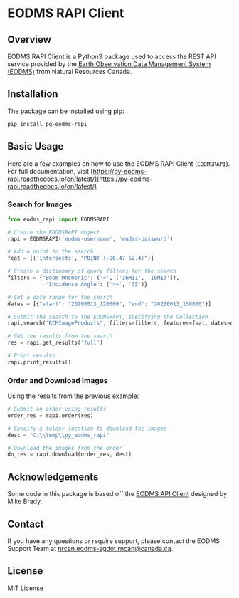 EODMS RAPI Client
=================

## Overview

EODMS RAPI Client is a Python3 package used to access the REST API service provided by the [Earth Observation Data Management System (EODMS)](https://www.eodms-sgdot.nrcan-rncan.gc.ca/index-en.html) from Natural Resources Canada.

## Installation

The package can be installed using pip:

```bash
pip install pg-eodms-rapi
```

## Basic Usage

Here are a few examples on how to use the EODMS RAPI Client (```EODMSRAPI```). For full documentation, visit [https://py-eodms-rapi.readthedocs.io/en/latest/](https://py-eodms-rapi.readthedocs.io/en/latest/)

### Search for Images

```python
from eodms_rapi import EODMSRAPI

# Create the EODMSRAPI object
rapi = EODMSRAPI('eodms-username', 'eodms-password')

# Add a point to the search
feat = [('intersects', "POINT (-96.47 62.4)")]

# Create a dictionary of query filters for the search
filters = {'Beam Mnemonic': ('=', ['16M11', '16M13']), 
            'Incidence Angle': ('>=', '35')}

# Set a date range for the search
dates = [{"start": "20200513_120000", "end": "20200613_150000"}]

# Submit the search to the EODMSRAPI, specifying the Collection
rapi.search("RCMImageProducts", filters=filters, features=feat, dates=dates)

# Get the results from the search
res = rapi.get_results('full')

# Print results
rapi.print_results()
```

### Order and Download Images

Using the results from the previous example:

```python
# Submit an order using results
order_res = rapi.order(res)

# Specify a folder location to download the images
dest = "C:\\temp\\py_eodms_rapi"

# Download the images from the order
dn_res = rapi.download(order_res, dest)
```

## Acknowledgements

Some code in this package is based off the [EODMS API Client](https://pypi.org/project/eodms-api-client/) designed by Mike Brady.

## Contact

If you have any questions or require support, please contact the EODMS Support Team at nrcan.eodms-sgdot.rncan@canada.ca.

## License

MIT License